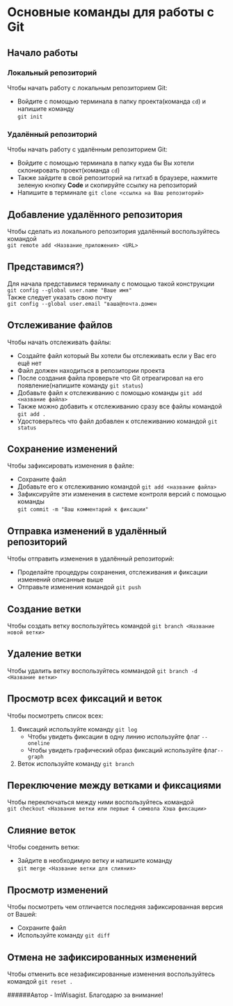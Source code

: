 # Основные команды для работы с Git

## Начало работы

### Локальный репозиторий
Чтобы начать работу с локальным репозиторием Git:
* Войдите с помощью терминала в папку проекта(команда ```cd```) и напишите команду <br> 
```git init```

### Удалённый репозиторий
Чтобы начать работу с удалённым репозиторием Git:
* Войдите с помощью терминала в папку куда бы Вы хотели склонировать проект(команда ```cd```)<br>
* Также зайдите в свой репозиторий на гитхаб в браузере, нажмите зеленую кнопку **Code** и скопируйте ссылку на репозиторий<br>
* Напишите в терминале ```git clone <ссылка на Ваш репозиторий>```

## Добавление удалённого репозитория
Чтобы сделать из локального репозитория удалённый воспользуйтесь командой <br>
```git remote add <Название_приложения> <URL>```

## Представимся?)
Для начала представимся терминалу с помощью такой конструкции <br>```git config --global user.name "Ваше имя"```
<br>Также следует указать свою почту<br> ```git config --global user.email "ваша@почта.домен```

## Отслеживание файлов
Чтобы начать отслеживать файлы:
* Создайте файл который Вы хотели бы отслеживать если у Вас его ещё нет
* Файл должен находиться в репозитории проекта
* После создания файла проверьте что Git отреагировал на его появление(напишите команду ```git status```)
* Добавьте файл к отслеживанию с помощью команды ```git add <название файла>```
* Также можно добавить к отслеживанию сразу все файлы командой ```git add .```
* Удостоверьтесь что файл добавлен к отслеживанию командой ```git status```

## Сохранение изменений
Чтобы зафиксировать изменения в файле:
* Сохраните файл
* Добавьте его к отслеживанию командой ```git add <название файла>```
* Зафиксируйте эти изменения в системе контроля версий с помощью команды <br>```git commit -m "Ваш комментарий к фиксации"```

## Отправка изменений в удалённый репозиторий
Чтобы отправить изменения в удалённый репозиторий:
* Проделайте процедуры сохранения, отслеживания и фиксации изменений описанные выше
* Отправьте изменения командой ```git push```

## Создание ветки
Чтобы создать ветку воспользуйтесь командой ```git branch <Название новой ветки>```

## Удаление ветки
Чтобы удалить ветку воспользуйтесь коммандой ```git branch -d <Название ветки>```

## Просмотр всех фиксаций и веток
Чтобы посмотреть список всех:
1. Фиксаций используйте команду ```git log```
   * Чтобы увидеть фиксации в одну линию используйте флаг ```--oneline```
   * Чтобы увидеть графический образ фиксаций используйте флаг```--graph```
2. Веток используйте команду ```git branch```

## Переключение между ветками и фиксациями
Чтобы переключаться между ними воспользуйтесь командой <br>```git checkout <Название ветки или первые 4 символа Хэша фиксации>```

## Слияние веток
Чтобы соеденить ветки:
* Зайдите в необходимую ветку и напишите команду<br> ```git merge <Название ветки для слияния>```

## Просмотр изменений
Чтобы посмотреть чем отличается последняя зафиксированная версия от Вашей:
* Сохраните файл
* Используйте команду ```git diff```

## Отмена не зафиксированных изменений
Чтобы отменить все незафиксированные изменения воспользуйтесь командой ```git reset .```

######Автор - ImWisagist. Благодарю за внимание!